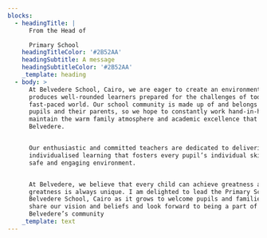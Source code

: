 ```yaml
---
blocks:
  - headingTitle: |
      From the Head of 

      Primary School
    headingTitleColor: '#2B52AA'
    headingSubtitle: A message
    headingSubtitleColor: '#2B52AA'
    _template: heading
  - body: >
      At Belvedere School, Cairo, we are eager to create an environment that
      produces well-rounded learners prepared for the challenges of today’s
      fast-paced world. Our school community is made up of and belongs to our
      pupils and their parents, so we hope to constantly work hand-in-hand to
      maintain the warm family atmosphere and academic excellence that define
      Belvedere.


      Our enthusiastic and committed teachers are dedicated to delivering
      individualised learning that fosters every pupil’s individual skills in a
      safe and engaging environment.


      At Belvedere, we believe that every child can achieve greatness and that
      greatness is always unique. I am delighted to lead the Primary School in
      Belvedere School, Cairo as it grows to welcome pupils and families who
      share our vision and beliefs and look forward to being a part of
      Belvedere’s community
    _template: text
---
```



